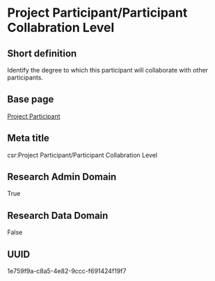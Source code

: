 # Project Participant/Participant Collabration Level
## Short definition
Identify the degree to which this participant will collaborate with other participants.
## Base page
[Project Participant](https://github.com/EuroCRIS/CASRAI-Dictionairies/blob/main/Objects/Project%20Participant.md)
## Meta title
csr:Project Participant/Participant Collabration Level
## Research Admin Domain
True
## Research Data Domain
False
## UUID
1e759f9a-c8a5-4e82-9ccc-f691424f19f7
